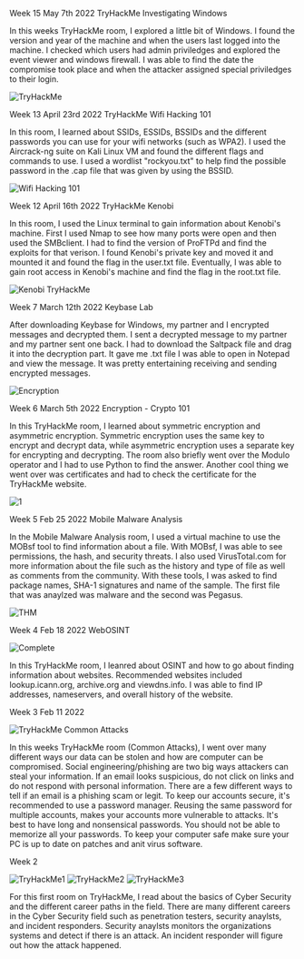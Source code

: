 Week 15 May 7th 2022
TryHackMe Investigating Windows

In this weeks TryHackMe room, I explored a little bit of Windows. I found the version and year of the machine and when the users last logged into the machine. I checked which users had admin priviledges and explored the event viewer and windows firewall. I was able to find the date the compromise took place and when the attacker assigned special priviledges to their login. 

![TryHackMe](https://user-images.githubusercontent.com/98351643/167273187-d7fd9a55-78d7-456c-bd62-6d1058f03654.JPG)












Week 13 April 23rd 2022
TryHackMe Wifi Hacking 101

In this room, I learned about SSIDs, ESSIDs, BSSIDs and the different passwords you can use for your wifi networks (such as WPA2). I used the Aircrack-ng suite on Kali Linux VM and found the different flags and commands to use. I used a wordlist "rockyou.txt" to help find the possible password in the .cap file that was given by using the BSSID.

![Wifi Hacking 101](https://user-images.githubusercontent.com/98351643/164953073-4dc5b66a-6b60-4d89-bd8c-d4a39e849a7b.JPG)











Week 12 April 16th 2022
TryHackMe Kenobi

In this room, I used the Linux terminal to gain information about Kenobi's machine. First I used Nmap to see how many ports were open and then used the SMBclient. I had to find the version of ProFTPd and find the exploits for that verison. I found Kenobi's private key and moved it and mounted it and found the flag in the user.txt file. Eventually, I was able to gain root access in Kenobi's machine and find the flag in the root.txt file. 

![Kenobi TryHackMe](https://user-images.githubusercontent.com/98351643/163690751-c3849168-59fa-4fde-bb3b-0fce4264f3a0.jpg)












Week 7 March 12th 2022
Keybase Lab

After downloading Keybase for Windows, my partner and I encrypted messages and decrypted them. I sent a decrypted message to my partner and my partner sent one back. I had to download the Saltpack file and drag it into the decryption part. It gave me .txt file I was able to open in Notepad and view the message. It was pretty entertaining receiving and sending encrypted messages. 

![Encryption](https://user-images.githubusercontent.com/98351643/158030236-f77a8912-eda1-4a70-8248-b85538506040.jpg)










Week 6 March 5th 2022
Encryption - Crypto 101

In this TryHackMe room, I learned about symmetric encryption and asymmetric encryption. Symmetric encryption uses the same key to encrypt and decrypt data, while asymmetric encryption uses a separate key for encrypting and decrypting. The room also briefly went over the Modulo operator and I had to use Python to find the answer. Another cool thing we went over was certificates and had to check the certificate for the TryHackMe website. 


![1](https://user-images.githubusercontent.com/98351643/156900449-f186843a-90b5-4d4f-9c0a-4a6aa8f470ce.jpg)















Week 5 Feb 25 2022
Mobile Malware Analysis

In the Mobile Malware Analysis room, I used a virtual machine to use the MOBsf tool to find information about a file. With MOBsf, I was able to see permissions, the hash, and security threats. I also used VirusTotal.com for more information about the file such as the history and type of file as well as comments from the community. With these tools, I was asked to find package names, SHA-1 signatures and name of the sample. The first file that was anaylzed was malware and the second was Pegasus. 



![THM](https://user-images.githubusercontent.com/98351643/155806610-340bd5f1-83d9-4b9f-8d58-2cd495a01f86.jpg)






















Week 4 Feb 18 2022
WebOSINT

![Complete](https://user-images.githubusercontent.com/98351643/154769864-866cfb2c-562a-4ae7-a383-55d82447d992.jpg)



In this TryHackMe room, I leanred about OSINT and how to go about finding information about websites. Recommended websites included lookup.icann.org, archive.org and viewdns.info. I was able to find IP addresses, nameservers, and overall history of the website. 














Week 3  Feb 11 2022

![TryHackMe Common Attacks](https://user-images.githubusercontent.com/98351643/153657413-79e37be1-0869-4656-a7df-0dd1fe08bfc1.jpg)


In this weeks TryHackMe room (Common Attacks), I went over many different ways our data can be stolen and how are computer can be compromised. Social engineering/phishing are two big ways attackers can steal your information. If an email looks suspicious, do not click on links and do not respond with personal information. There are a few different ways to tell if an email is a phishing scam or legit. To keep our accounts secure, it's recommended to use a password manager. Reusing the same password for multiple accounts, makes your accounts more vulnerable to attacks. It's best to have long and nonsensical passwords. You should not be able to memorize all your passwords. To keep your computer safe make sure your PC is up to date on patches and anit virus software. 

















Week 2

![TryHackMe1](https://user-images.githubusercontent.com/98351643/152192919-b8d41be4-116b-47b2-9ace-75986edf770a.jpg)
![TryHackMe2](https://user-images.githubusercontent.com/98351643/152192941-1c259319-da70-4c07-ad2e-ab9ccc4f0ae1.jpg)
![TryHackMe3](https://user-images.githubusercontent.com/98351643/152192957-d0b2269f-d39b-46df-9e22-133c00342395.jpg)

For this first room on TryHackMe, I read about the basics of Cyber Security and the different career paths in the field. There are many different careers in the Cyber Security field such as penetration testers, security anaylsts, and incident responders. Security anaylsts monitors the organizations systems and detect if there is an attack. An incident responder will figure out how the attack happened. 
